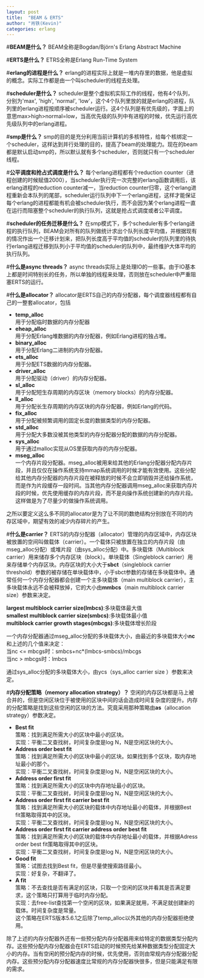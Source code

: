 ```yaml
---
layout: post
title:  "BEAM & ERTS"
author: "肖铁(Kevin)"
categories: erlang
---
```


#**BEAM是什么？**
BEAM全称是Bogdan/Björn's Erlang Abstract Machine

#**ERTS是什么？**
ETRS全称是Erlang Run-Time System

#**erlang的进程是什么？**
erlang的进程实际上就是一堆内存里的数据，他是虚拟的概念。实际工作都是由一个叫scheduler的线程去处理。

#**scheduler是什么？**
scheduler是整个虚拟机实际工作的线程，他有4个队列，分别为'max', 'high', 'normal', 'low'，这个4个队列里放的就是erlang的进程，队列里的erlang进程按顺序被scheduler运行。这4个队列是有优先级的，字面上的意思max>high>normal=low，当高优先级的队列中有进程的时候，优先运行高优先级队列中的erlang进程。

#**smp是什么？**
smp的目的是充分利用当前计算机的多核特性，给每个核绑定一个scheduler，这样达到并行处理的目的，提高了beam的处理能力。现在的beam都是默认启动smp的，所以默认就有多个scheduler，否则就只有一个scheduler线程。

#**公平调度和抢占式调度是什么？**
每个erlang进程都有个reduction counter（进程创建的时候赋值2000），当scheduler执行完一次完整的erlang函数调用后，该erlang进程的reduction counter减一，当reduction counter归零，这个erlang进程重新会本队列的尾部，scheduler运行队列中下一个erlang进程，这样才能保证每个erlang的进程都能有机会被scheduler执行，而不会因为某个erlang进程一直在运行而阻塞整个scheduler的执行队列，这就是抢占式调度或者公平调度。

#**scheduler的任务迁移是什么？**
在smp模式下，多个scheduler有多个erlang进程的执行队列，BEAM会对所有的队列做统计求出个队列长度平均值，并根据现有的情况作出一个迁移计划来，把队列长度高于平均值的scheduler的队列里的待执行erlang进程迁移到队列小于平均值的scheduler的队列中，最终维护大体平均的执行队列。

#**什么是async threads？**
async threads实际上是处理IO的一些事。由于IO基本上都是时间特别长的任务，所以单独的线程来处理，否则放在scheduler中严重阻塞ERTS的运行。

#**什么是allocator？**
allocator是ERTS自己的内存分配器，每个调度器线程都有自己的一整套allocator，包括

* **temp_alloc**  
    用于分配临时数据的内存分配器
* **eheap_alloc**  
    用于分配Erlang堆数据的内存分配器，例如Erlang进程的独占堆。
* **binary_alloc**  
    用于分配Erlang二进制的内存分配器。
* **ets_alloc**  
    用于分配ETS数据的内存分配器。
* **driver_alloc**  
    用于分配驱动（driver）的内存分配器。
* **sl_alloc**  
    用于分配短生存周期的内存区块（memory blocks）的内存分配器。
* **ll_alloc**  
    用于分配长生存周期的内存区块的内存分配器，例如Erlang的代码。
* **fix_alloc**  
    用于分配被频繁调用的固定长度的数据类型的内存分配器。
* **std_alloc**  
    用于分配大多数没被其他类型的内存分配器分配的数据的内存分配器。
* **sys_alloc**  
    用于通过malloc实现从OS里获取内存的内存分配器。
* **mseg_alloc**  
    一个内存片段分配器。mseg_alloc被用来给其他的Erlang分配器分配内存片段，并且仅仅在操作系统支持mmap系统调用的时候才能有效使用。这些分配给其他内存分配器的内存片段在被释放的时候不会立即销毁并还给操作系统，而是作为片段缓存一段时间。当其他内存分配器调用mseg_alloc来获取内存片段的时候，优先使用缓存的内存片段，而不是向操作系统创建新的内存片段。这样做是为了尽量少的做操作系统调用。

之所以要定义这么多不同的allocator是为了让不同的数绝结构分别放在不同的内存区域中，期望有效的减少内存碎片的产生。

#**什么是carrier？**
ERTS的内存分配器（allocator）管理的内存区域中，内存区块被放置的空间叫做载体（carrier）。一个载体只被放置在独立的内存片段（由mseg_alloc分配）或堆片段（由sys_alloc分配）中。多块载体（Multiblock carrier）用来储存多个内存区块（block）。单块载体（Singleblock carrier）用来存储单个内存区块。内存区块的大小大于**sbct**（singleblock carrier threshold）参数的被存储在单块载体中，小于sbct参数的存储在多块载体中。通常任何一个内存分配器都会创建一个主多块载体（main multiblock carrier），主多块载体永远不会被释放掉，它的大小由**mmbcs**（main multiblock carrier size）参数来决定。

**largest multiblock carrier size(lmbcs)**:多块载体最大值  
**smallest multiblock carrier size(smbcs)**:多块载体最小值  
**multiblock carrier growth stages(mbcgs)**:多块载体增长阶段  

一个内存分配器通过mseg_alloc分配的多块载体大小，由最近的多块载体大小**nc**和上述的几个值来决定：  
当nc <= mbcgs时：smbcs+nc*(lmbcs-smbcs)/mbcgs  
当nc > mbcgs时：lmbcs  

通过sys_alloc分配的多块载体大小，由ycs（sys_alloc carrier size ）参数来决定。

#**内存分配策略（memory allocation strategy）？**
空闲的内存区块都是马上被合并的，但是空闲区块位于被使用的区块中间的话会造成时间复杂度的提升。内存的分配策略是找到这些空闲的区块的方法。究竟采用那种策略由**as**（allocation strategy）参数决定。

* **Best fit**  
    策略：找到满足所需大小的区块中最小的区块。  
    实现：平衡二叉查找树，时间复杂度是log N，N是空闲区块的大小。
* **Address order best fit**  
    策略：找到满足所需大小的区块中最小的区块。如果找到多个区块，取内存地址最小的那个。  
    实现：平衡二叉查找树，时间复杂度是log N，N是空闲区块的大小。
* **Address order first fit**  
    策略：找到满足所需大小的区块中内存地址最小的区块。  
    实现：平衡二叉查找树，时间复杂度是log N，N是空闲区块的大小。
* **Address order first fit carrier best fit**  
    策略：找到满足所需大小的区块的载体中内存地址最小的载体，并根据Best fit策略取得其中的区块。  
    实现：平衡二叉查找树，时间复杂度是log N，N是空闲区块的大小。
* **Address order first fit carrier address order best fit**  
    策略：找到满足所需大小的区块的载体中内存地址最小的载体，并根据Adress order best fit策略取得其中的区块。  
    实现：平衡二叉查找树，时间复杂度是log N，N是空闲区块的大小。
* **Good fit**  
    策略：试图去找到Best fit，但是尽量使搜索路径最小。  
    实现：好复杂，不翻译了。
* **A fit**  
    策略：不去查找是否有满足的区块，只取一个空闲的区块并看其是否满足要求，这个策略只打算用于临时内存分配。  
    实现：去free-list查找第一个空闲的区块，如果满足就用，不满足就创建新的载体。时间复杂度是常量。  
    这个策略在ERTS版本5.6.1之后除了temp_alloc以外其他的内存分配器拒绝使用。  

除了上述的内存分配器外还有一些预分配内存分配器用来给特定的数据类型分配内存。这些预分配内存分配器会在ERTS启动的时候预先给某种数据类型分配固定大小的内存。当有空闲的预分配内存的时候，优先使用，否则由常规内存分配器分配内存。这些预分配内存分配器速度比常规的内存分配器快很多，但是只能满足有限的需求。
